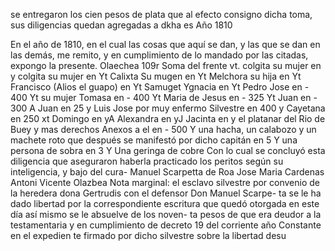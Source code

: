 se entregaron los cien pesos de plata que al efecto consigno dicha toma, sus diligencias quedan agregadas a dkha es
Año 1810

En el año de 1810, en el cual las cosas que aquí se dan, y las que se dan en las demás, me remito, y en cumplimiento de lo mandado por las citadas, expongo la presente.
Olaechea
109r
Soma del frente
vt. colgita su mujer en
y colgita su mujer en
Yt Calixta Su mugen en
Yt Melchora su hija en
Yt Francisco (Alios el guapo) en
Yt Samuget Ygnacia en
Yt Pedro Jose en - 400
Yt su mujer Tomasa en - 400
Yt Maria de Jesus en - 325
Yt Juan en - 300
A Juan en 25
y Luis Jose por muy enfermo Silvestre en 400
y Cayetana en 250
xt Domingo en
yA Alexandra en
yJ Jacinta en
y el platanar del Rio de Buey y mas derechos
Anexos a el en - 500
Y una hacha, un calabozo y un machete roto
que después se manifestó por dicho capitán en 5
Y una persona de sobra en 3
Y Una geringa de cobre
Con lo cual se concluyó esta diligencia que aseguraron haberla
practicado los peritos según su inteligencia, y bajo del cura-
Manuel Scarpetta de Roa
Jose Maria Cardenas
Antoni Vicente Olazbea
Nota marginal: el esclavo silvestre por convenio de la heredera dona Gertrudis con el defensor Don Manuel Scarpe- ta se le ha dado libertad por la correspondiente escritura que
quedó otorgada en este día así mismo se le absuelve de los noven-
ta pesos de que era deudor a la testamentaria y en cumplimiento
de decreto 19 del corriente año Constante en el expedien
te firmado por dicho silvestre sobre la libertad desu
